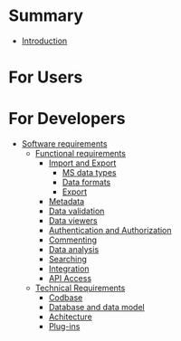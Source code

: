 # Summary
- [Introduction](introduction.md)
# For Users

# For Developers
- [Software requirements](dev/req/requirements.md)
  - [Functional requirements]()
    - [Import and Export]()
      - [MS data types](dev/req/datatypes.md)
      - [Data formats](dev/req/dataformats.md)
      - [Export](dev/req/export.md)
    - [Metadata](dev/req/metadata.md)
    - [Data validation](dev/req/validation.md)
    - [Data viewers](dev/req/dataviewers.md)
    - [Authentication and Authorization](dev/req/aai.md)
    - [Commenting]()
    - [Data analysis](dev/req/analysis.md)
    - [Searching](dev/req/search.md)
    - [Integration](dev/req/integration.md)
    - [API Access](dev/req/api.md)
  - [Technical Requirements]()
    - [Codbase](dev/req/tec/codebase.md.md)
    - [Database and data model](dev/req/tec/data.md)
    - [Achitecture](dev/req/tec/architecture.md)
    - [Plug-ins](dev/req/tec/plugin.md)